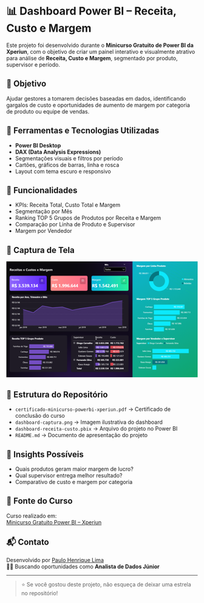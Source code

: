 # 📊 Dashboard Power BI – Receita, Custo e Margem

Este projeto foi desenvolvido durante o **Minicurso Gratuito de Power BI da Xperiun**, com o objetivo de criar um painel interativo e visualmente atrativo para análise de **Receita, Custo e Margem**, segmentado por produto, supervisor e período.

## 🎯 Objetivo
Ajudar gestores a tomarem decisões baseadas em dados, identificando gargalos de custo e oportunidades de aumento de margem por categoria de produto ou equipe de vendas.

## 🧰 Ferramentas e Tecnologias Utilizadas
- **Power BI Desktop**
- **DAX (Data Analysis Expressions)**
- Segmentações visuais e filtros por período
- Cartões, gráficos de barras, linha e rosca
- Layout com tema escuro e responsivo

## 📌 Funcionalidades
- KPIs: Receita Total, Custo Total e Margem
- Segmentação por Mês
- Ranking TOP 5 Grupos de Produtos por Receita e Margem
- Comparação por Linha de Produto e Supervisor
- Margem por Vendedor

## 📸 Captura de Tela
![Dashboard Power BI](./dashboard-captura.png)

## 📂 Estrutura do Repositório
- `certificado-minicurso-powerbi-xperiun.pdf` → Certificado de conclusão do curso
- `dashboard-captura.png` → Imagem ilustrativa do dashboard
- `dashboard-receita-custo.pbix` → Arquivo do projeto no Power BI
- `README.md` → Documento de apresentação do projeto

## 🚀 Insights Possíveis
- Quais produtos geram maior margem de lucro?
- Qual supervisor entrega melhor resultado?
- Comparativo de custo e margem por categoria

## 🔗 Fonte do Curso
Curso realizado em:  
[Minicurso Gratuito Power BI – Xperiun](https://app.xperiun.com/modulos/minicurso-de-power-bi-1704330688604x253300448047862660)

## 📬 Contato
Desenvolvido por [Paulo Henrique Lima](https://www.linkedin.com/in/paulohenriquelima95/)  
👨‍💻 Buscando oportunidades como **Analista de Dados Júnior**

---

> ⭐️ Se você gostou deste projeto, não esqueça de deixar uma estrela no repositório!
